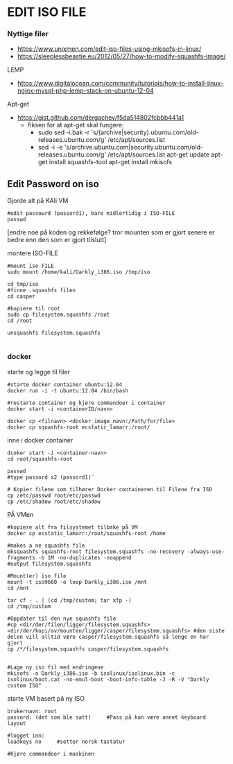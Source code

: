 # EDIT ISO FILE

### Nyttige filer
- https://www.unixmen.com/edit-iso-files-using-mkisofs-in-linux/
- https://sleeplessbeastie.eu/2012/05/27/how-to-modify-squashfs-image/
 
LEMP
- https://www.digitalocean.com/community/tutorials/how-to-install-linux-nginx-mysql-php-lemp-stack-on-ubuntu-12-04

Apt-get
- https://gist.github.com/dergachev/f5da514802fcbbb441a1
    - fiksen for at apt-get skal fungere: 
        - sudo sed -i.bak -r 's/(archive|security).ubuntu.com/old-releases.ubuntu.com/g' /etc/apt/sources.list
        - sed -i -e 's/archive.ubuntu.com\|security.ubuntu.com/old-releases.ubuntu.com/g' /etc/apt/sources.list
apt-get update
apt-get install squashfs-tool
apt-get install mkisofs



## Edit Password on iso
Gjorde alt på KAli VM

```
#edit passowrd (passord1), bare midlertidig i ISO-FILE
passwd
```
[endre noe på koden og rekkefølge? tror mounten som er gjort senere er bedre enn den som er gjort tilslutt]

montere ISO-FILE


```
#mount iso FILE
sudo mount /home/kali/Darkly_i386.iso /tmp/iso

cd tmp/iso
#finne .squashfs filen
cd casper

#kopiere til root
sudo cp filesystem.squashfs /root
cd /root

unsquashfs filesystem.squashfs


```
### docker
starte og legge til filer 
```
#starte docker container ubuntu:12.04
docker run -i -t ubuntu:12.04 /bin/bash

#restarte container og kjøre commandoer i container
docker start -i <containerID/navn>

docker cp <filnavn> <docker_image_navn:/Path/for/file>
docker cp squashfs-root ecstatic_lamarr:/root/

```

inne i docker container
```
dcoker start -i <container-navn>
cd root/squashfs-root

passwd
#type passord x2 (passord1)¨

# Kopier filene som tilhører Docker containeren til Filene fra ISO
cp /etc/passwd root/etc/passwd   
cp /etc/shadow root/etc/shadow   
```
PÅ VMen
```
#kopiere alt fra filsystemet tilbake på VM
docker cp ecstatic_lamarr:/root/squashfs-root /home 

#makes a ne squashfs file
mksquashfs squashfs-root filesystem.squashfs -no-recovery -always-use-fragments -b 1M -no-duplicates -noappend
#output filesystem.squashfs

#Mount(er) iso file
mount -t iso9660 -o loop Darkly_i386.iso /mnt
cd /mnt

tar cf - . | (cd /tmp/custom; tar xfp -)
cd /tmp/custom

#Oppdater til den nye squashfs file
#cp <dir/der/filen/ligger/filesystem.squashfs> <dir/der/kopi/av/mounten/ligger/casper/filesystem.squashfs> #den siste delen vill alltid være casper/filesystem.squashfs så lenge en har gjort 
cp /*/filesystem.squashfs casper/filesystem.squashfs


#Lage ny iso fil med endringene
mkisofs -o Darkly_i386.iso -b isolinux/isolinux.bin -c isolinux/boot.cat -no-emul-boot -boot-info-table -J -R -V "Darkly custom ISO" .

```

starte VM basert på ny ISO

```
brukernavn: root
passord: (det som ble satt)     #Pass på kan være annet keyboard layout

#logget inn:
loadkeys no     #setter norsk tastatur

#Kjøre commandoer i maskinen
```




